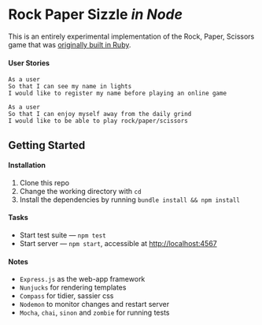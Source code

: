 # Rock Paper Sizzle _in Node_
This is an entirely experimental implementation of the Rock, Paper, Scissors game that was [originally built in Ruby](https://github.com/vannio/challenge-rockpaperscissors).

#### User Stories
```
As a user
So that I can see my name in lights
I would like to register my name before playing an online game
```

```
As a user
So that I can enjoy myself away from the daily grind
I would like to be able to play rock/paper/scissors
```

## Getting Started
#### Installation
1. Clone this repo
1. Change the working directory with `cd`
1. Install the dependencies by running `bundle install && npm install`

#### Tasks
- Start test suite — `npm test`
- Start server — `npm start`, accessible at [http://localhost:4567](http://localhost:4567)

#### Notes
- `Express.js` as the web-app framework
- `Nunjucks` for rendering templates
- `Compass` for tidier, sassier css
- `Nodemon` to monitor changes and restart server
- `Mocha`, `chai`, `sinon` and `zombie` for running tests
